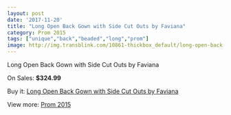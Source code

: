 ```yaml
---
layout: post
date: '2017-11-20'
title: "Long Open Back Gown with Side Cut Outs by Faviana"
category: Prom 2015
tags: ["unique","back","beaded","long","prom"]
image: http://img.transblink.com/10861-thickbox_default/long-open-back-gown-with-side-cut-outs-by-faviana.jpg
---
```

Long Open Back Gown with Side Cut Outs by Faviana

On Sales: **$324.99**
<a href="https://www.transblink.com/en/prom-2015/3530-long-open-back-gown-with-side-cut-outs-by-faviana.html"><amp-img layout="responsive" width="600" height="600" src="//img.transblink.com/10861-thickbox_default/long-open-back-gown-with-side-cut-outs-by-faviana.jpg" alt="Long Open Back Gown with Side Cut Outs by Faviana 0" /></a>
<a href="https://www.transblink.com/en/prom-2015/3530-long-open-back-gown-with-side-cut-outs-by-faviana.html"><amp-img layout="responsive" width="600" height="600" src="//img.transblink.com/10863-thickbox_default/long-open-back-gown-with-side-cut-outs-by-faviana.jpg" alt="Long Open Back Gown with Side Cut Outs by Faviana 1" /></a>
<a href="https://www.transblink.com/en/prom-2015/3530-long-open-back-gown-with-side-cut-outs-by-faviana.html"><amp-img layout="responsive" width="600" height="600" src="//img.transblink.com/10862-thickbox_default/long-open-back-gown-with-side-cut-outs-by-faviana.jpg" alt="Long Open Back Gown with Side Cut Outs by Faviana 2" /></a>

Buy it: [Long Open Back Gown with Side Cut Outs by Faviana](https://www.transblink.com/en/prom-2015/3530-long-open-back-gown-with-side-cut-outs-by-faviana.html "Long Open Back Gown with Side Cut Outs by Faviana")

View more: [Prom 2015](https://www.transblink.com/en/10-prom-2015 "Prom 2015")